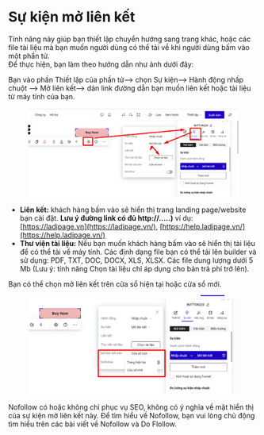 # Sự kiện mở liên kết

Tính năng này giúp bạn thiết lập chuyển hướng sang trang khác, hoặc các file tài liệu mà bạn muốn người dùng có thể tải về khi người dùng bấm vào một phần tử.\
Để thực hiện, bạn làm theo hướng dẫn như ảnh dưới đây:

Bạn vào phần Thiết lập của phần tử--> chọn Sự kiện--> Hành động nhấp chuột --> Mở liên kết--> dán link đường dẫn bạn muốn liên kết hoặc tài liệu từ máy tính của bạn.

<figure><img src="../../.gitbook/assets/mở liên kết.png" alt=""><figcaption></figcaption></figure>

* **Liên kết:** khách hàng bấm vào sẽ hiển thị trang landing page/website bạn cài đặt. **Lưu ý  đường link có đủ http://.....)** ví dụ: [https://ladipage.vn](https://ladipage.vn/), [https://help.ladipage.vn/](https://help.ladipage.vn/)
* **Thư viện tài liệu:** Nếu bạn muốn khách hàng bấm vào sẽ hiển thị tài liệu để có thể tải về máy tính. Các định dạng file bạn có thể tải lên builder và sử dụng: PDF, TXT, DOC, DOCX, XLS, XLSX. Các file dung lượng dưới 5 Mb (Lưu ý: tính năng Chọn tài liệu chỉ áp dụng cho bản trả phí trở lên).

Bạn có thể chọn mở liên kết trên cửa sổ hiện tại hoặc cửa sổ mới.

<figure><img src="../../.gitbook/assets/cửa sổ.png" alt=""><figcaption></figcaption></figure>

Nofollow có hoặc không chỉ phục vụ SEO, không có ý nghĩa về mặt hiển thị của sự kiện mở liên kết này. Để tìm hiểu về Nofollow, bạn vui lòng chủ động tìm hiểu trên các bài viết về Nofollow và Do Flollow.&#x20;
